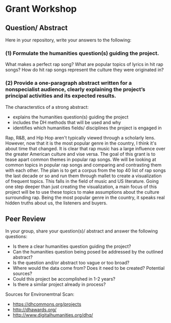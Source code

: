 # Grant Workshop


## Question/ Abstract

Here in your repository, write your answers to the following: 

### (1) Formulate the humanities question(s) guiding the project. 

What makes a perfect rap song? What are popular topics of lyrics in hit rap songs? How do hit rap songs represent the culture they were originated in? 

### (2) Provide a one-paragraph abstract written for a nonspecialist audience, clearly explaining the project’s principal activities and its expected results.

The characterstics of a strong abstract:

- explains the humanities question(s) guiding the project
- includes the DH methods that will be used and why
- identifies which humanities fields/ disciplines the project is engaged in 

Rap, R&B, and Hip Hop aren't typically viewed through a scholarly lens. However, now that it is the most popular genre in the country, I think it's about time that changed. It is clear that rap music has a large influence over the greater American culture and vise versa. The goal of this grant is to tease apart common themes in popular rap songs. We will be looking at common topics in popular rap songs and comparing and contrasting them with each other. The plan is to get a corpus from the top 40 list of rap songs the last decade or so and run them through mallet to create a visualization of frequent topics. This falls in the field of music and US literature. Going one step deeper than just creating the visualization, a main focus of this project will be to use these topics to make assumptions about the culture surrounding rap. Being the most popular genre in the country, it speaks real hidden truths about us, the listeners and buyers. 







## Peer Review


In your group, share your question(s)/ abstract and answer the following questions:

- Is there a clear humanities question guiding the project? 
- Can the humanities question being posed be addressed by the outlined abstract?
- Is the question and/or abstract too vague or too broad?
- Where would the data come from? Does it need to be created? Potential sources?
- Could this project be accomplished in 1-2 years?
- Is there a similar project already in process?

Sources for Environemtnal Scan:

- https://dhcommons.org/projects
- http://dhawards.org/
- http://www.digitalhumanities.org/dhq/
 
